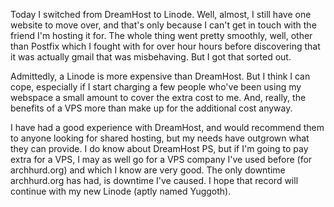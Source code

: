 Today I switched from DreamHost to Linode. Well, almost, I still have one website to move over, and that's only because I can't get in touch with the friend I'm hosting it for. The whole thing went pretty smoothly, well, other than Postfix which I fought with for over hour hours before discovering that it was actually gmail that was misbehaving. But I got that sorted out.

Admittedly, a Linode is more expensive than DreamHost. But I think I can cope, especially if I start charging a few people who've been using my webspace a small amount to cover the extra cost to me. And, really, the benefits of a VPS more than make up for the additional cost anyway.

I have had a good experience with DreamHost, and would recommend them to anyone looking for shared hosting, but my needs have outgrown what they can provide. I do know about DreamHost PS, but if I'm going to pay extra for a VPS, I may as well go for a VPS company I've used before (for archhurd.org) and which I know are very good. The only downtime archhurd.org has had, is downtime I've caused. I hope that record will continue with my new Linode (aptly named Yuggoth).
